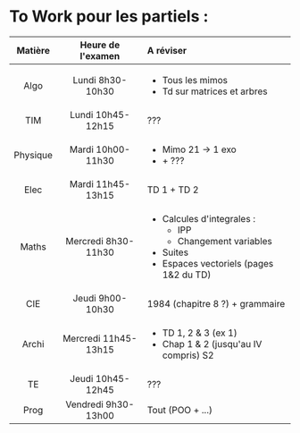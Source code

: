 # To Work pour les partiels : 

|  Matière |  Heure de l'examen | A réviser |
|:-:|:-:|:-|
|   Algo   |   Lundi 8h30-10h30  | <ul> <li> Tous les mimos </li> <li> Td sur matrices et arbres </li> </ul> |
| TIM | Lundi 10h45-12h15 | ??? |
| Physique | Mardi 10h00-11h30 | <ul> <li> Mimo 21 -> 1 exo </li> <li> + ??? </li> </ul> |
| Elec | Mardi 11h45-13h15 | TD 1 + TD 2 |
| Maths | Mercredi 8h30-11h30 | <ul><li>Calcules d'integrales : <ul> <li> IPP </li> <li> Changement variables</li></ul></li><li>Suites</li><li>Espaces vectoriels (pages 1&2 du TD) </li> </ul> |
| CIE | Jeudi 9h00-10h30 | 1984 (chapitre 8 ?) + grammaire |
| Archi | Mercredi 11h45-13h15 | <ul><li> TD 1, 2 & 3 (ex 1) </li> <li>Chap 1 & 2 (jusqu'au IV compris) S2 </li></ul> |
| TE | Jeudi 10h45-12h45 | ??? |
| Prog | Vendredi 9h30-13h00 | Tout (POO + ...) |
